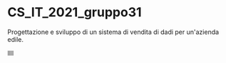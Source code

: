 # CS_IT_2021_gruppo31
Progettazione e sviluppo di un sistema di vendita di dadi per un'azienda edile.

llll
